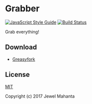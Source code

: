 # Grabber
[![JavaScript Style Guide](https://img.shields.io/badge/code_style-standard-brightgreen.svg)](https://standardjs.com)
[![Build Status](https://travis-ci.org/lap00zza/Grabber.svg?branch=master)](https://travis-ci.org/lap00zza/Grabber)

Grab everything!

## Download
* [Greasyfork](https://greasyfork.org/en/scripts/31010-grabber)

## License
[MIT](https://github.com/lap00zza/Grabber/blob/master/LICENSE)

Copyright (c) 2017 Jewel Mahanta
